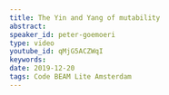 ```yaml
---
title: The Yin and Yang of mutability
abstract: 
speaker_id: peter-goemoeri
type: video
youtube_id: qMjG5ACZWqI
keywords: 
date: 2019-12-20
tags: Code BEAM Lite Amsterdam
---
```


